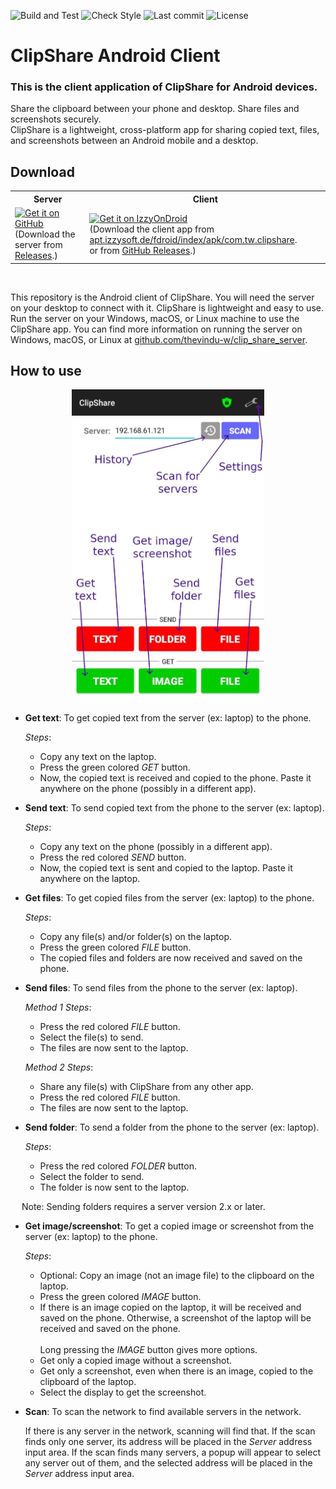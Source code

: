 ![Build and Test](https://github.com/thevindu-w/clip_share_client/actions/workflows/build_and_test.yml/badge.svg?branch=master)
![Check Style](https://github.com/thevindu-w/clip_share_client/actions/workflows/check_style.yml/badge.svg?branch=master)
![Last commit](https://img.shields.io/github/last-commit/thevindu-w/clip_share_client.svg?color=yellow)
![License](https://img.shields.io/github/license/thevindu-w/clip_share_client.svg?color=blue)

# ClipShare Android Client

### This is the client application of ClipShare for Android devices.

Share the clipboard between your phone and desktop. Share files and screenshots securely.
<br>
ClipShare is a lightweight, cross-platform app for sharing copied text, files, and screenshots between an Android mobile
and a desktop.

## Download

<table>
    <tr>
        <th>Server</th>
        <th>Client</th>
    </tr>
    <tr>
        <td>
            <a href="https://github.com/thevindu-w/clip_share_server/releases"><img src="https://raw.githubusercontent.com/thevindu-w/clip_share_client/master/fastlane/metadata/android/en-US/images/icon.png"
               alt="Get it on GitHub" height="100"/></a><br>
            (Download the server from <a href="https://github.com/thevindu-w/clip_share_server/releases">Releases</a>.)
        </td>
        <td>
            <a href="https://apt.izzysoft.de/fdroid/index/apk/com.tw.clipshare"><img src="https://gitlab.com/IzzyOnDroid/repo/-/raw/master/assets/IzzyOnDroid.png"
               alt="Get it on IzzyOnDroid" height="100"/></a><br>
            (Download the client app
            from <a href="https://apt.izzysoft.de/fdroid/index/apk/com.tw.clipshare">
            apt.izzysoft.de/fdroid/index/apk/com.tw.clipshare</a>.<br>
            or from <a href="https://github.com/thevindu-w/clip_share_client/releases">GitHub Releases</a>.)
        </td>
    </tr>
</table>

<br>

This repository is the Android client of ClipShare. You will need the server on your desktop to connect with it.
ClipShare is lightweight and easy to use. Run the server on your Windows, macOS, or Linux machine to use the ClipShare
app. You can find more information on running the server on Windows, macOS, or Linux at
[github.com/thevindu-w/clip_share_server](https://github.com/thevindu-w/clip_share_server#how-to-use).

## How to use

<p align="center">
<img src="https://raw.githubusercontent.com/thevindu-w/clip_share_client/master/fastlane/metadata/android/en-US/images/phoneScreenshots/3.jpg"
alt="help image" height="500">
</p>

- **Get text**: To get copied text from the server (ex: laptop) to the phone.

  _Steps_:
  - Copy any text on the laptop.
  - Press the green colored _GET_ button.
  - Now, the copied text is received and copied to the phone. Paste it anywhere on the phone (possibly in a different
    app).
  

- **Send text**: To send copied text from the phone to the server (ex: laptop).

  _Steps_:
  - Copy any text on the phone (possibly in a different app).
  - Press the red colored _SEND_ button.
  - Now, the copied text is sent and copied to the laptop. Paste it anywhere on the laptop.


- **Get files**: To get copied files from the server (ex: laptop) to the phone.

  _Steps_:
  - Copy any file(s) and/or folder(s) on the laptop.
  - Press the green colored _FILE_ button.
  - The copied files and folders are now received and saved on the phone.


- **Send files**: To send files from the phone to the server (ex: laptop).

  _Method 1 Steps_:
  - Press the red colored _FILE_ button.
  - Select the file(s) to send.
  - The files are now sent to the laptop.
  
  _Method 2 Steps_:
  - Share any file(s) with ClipShare from any other app.
  - Press the red colored _FILE_ button.
  - The files are now sent to the laptop.


- **Send folder**: To send a folder from the phone to the server (ex: laptop).

  _Steps_:
  - Press the red colored _FOLDER_ button.
  - Select the folder to send.
  - The folder is now sent to the laptop.

&emsp; Note: Sending folders requires a server version 2.x or later.


- **Get image/screenshot**: To get a copied image or screenshot from the server (ex: laptop) to the phone.

  _Steps_:
    - Optional: Copy an image (not an image file) to the clipboard on the laptop.
    - Press the green colored _IMAGE_ button.
    - If there is an image copied on the laptop, it will be received and saved on the phone.
      Otherwise, a screenshot of the laptop will be received and saved on the phone.
<br><br>
  Long pressing the _IMAGE_ button gives more options.
  - Get only a copied image without a screenshot.
  - Get only a screenshot, even when there is an image, copied to the clipboard of the laptop.
  - Select the display to get the screenshot.


- **Scan**: To scan the network to find available servers in the network.

  If there is any server in the network, scanning will find that. If the scan finds only one server, its address will be
  placed in the _Server_ address input area. If the scan finds many servers, a popup will appear to select any server
  out of them, and the selected address will be placed in the _Server_ address input area.
